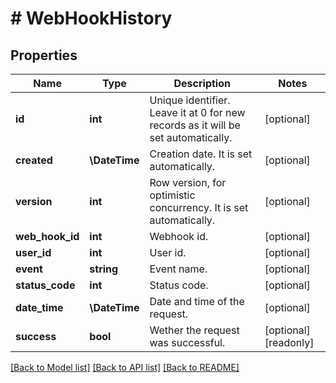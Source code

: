# # WebHookHistory

## Properties

Name | Type | Description | Notes
------------ | ------------- | ------------- | -------------
**id** | **int** | Unique identifier. Leave it at 0 for new records as it will be set automatically. | [optional]
**created** | **\DateTime** | Creation date. It is set automatically. | [optional]
**version** | **int** | Row version, for optimistic concurrency. It is set automatically. | [optional]
**web_hook_id** | **int** | Webhook id. | [optional]
**user_id** | **int** | User id. | [optional]
**event** | **string** | Event name. | [optional]
**status_code** | **int** | Status code. | [optional]
**date_time** | **\DateTime** | Date and time of the request. | [optional]
**success** | **bool** | Wether the request was successful. | [optional] [readonly]

[[Back to Model list]](../../README.md#models) [[Back to API list]](../../README.md#endpoints) [[Back to README]](../../README.md)
